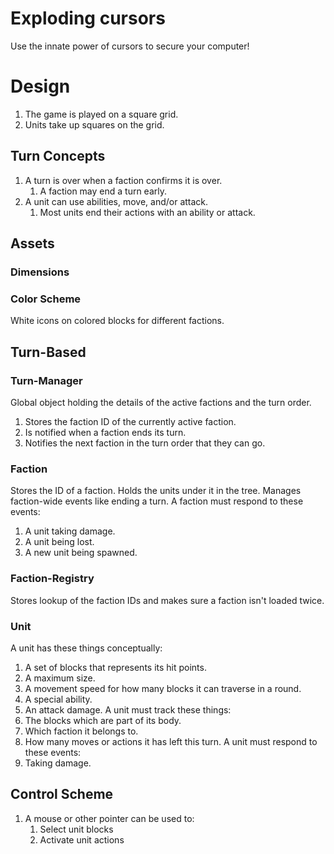 # Exploding cursors
Use the innate power of cursors to secure your computer!
# Design
 1. The game is played on a square grid.
 2. Units take up squares on the grid.
## Turn Concepts
 1. A turn is over when a faction confirms it is over.
	 1. A faction may end a turn early.
 2. A unit can use abilities, move, and/or attack.
	 1. Most units end their actions with an ability or attack.
## Assets
### Dimensions
### Color Scheme
White icons on colored blocks for different factions.
## Turn-Based
### Turn-Manager
Global object holding the details of the active factions and the turn order.
 1. Stores the faction ID of the currently active faction.
 2. Is notified when a faction ends its turn.
 3. Notifies the next faction in the turn order that they can go.
### Faction
Stores the ID of a faction. Holds the units under it in the tree. Manages faction-wide events like ending a turn.
A faction must respond to these events:
 1. A unit taking damage.
 2. A unit being lost.
 3. A new unit being spawned.
### Faction-Registry
Stores lookup of the faction IDs and makes sure a faction isn't loaded twice.
### Unit
A unit has these things conceptually:
 1. A set of blocks that represents its hit points.
 2. A maximum size.
 3. A movement speed for how many blocks it can traverse in a round.
 4. A special ability.
 5. An attack damage.
A unit must track these things:
 1. The blocks which are part of its body.
 2. Which faction it belongs to.
 3. How many moves or actions it has left this turn.
A unit must respond to these events:
 1. Taking damage.
## Control Scheme
 1. A mouse or other pointer can be used to:
	1. Select unit blocks
	2. Activate unit actions
